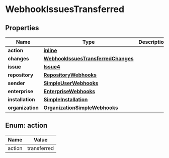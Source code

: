 
# WebhookIssuesTransferred

## Properties
Name | Type | Description | Notes
------------ | ------------- | ------------- | -------------
**action** | [**inline**](#Action) |  | 
**changes** | [**WebhookIssuesTransferredChanges**](WebhookIssuesTransferredChanges.md) |  | 
**issue** | [**Issue4**](Issue4.md) |  | 
**repository** | [**RepositoryWebhooks**](RepositoryWebhooks.md) |  | 
**sender** | [**SimpleUserWebhooks**](SimpleUserWebhooks.md) |  | 
**enterprise** | [**EnterpriseWebhooks**](EnterpriseWebhooks.md) |  |  [optional]
**installation** | [**SimpleInstallation**](SimpleInstallation.md) |  |  [optional]
**organization** | [**OrganizationSimpleWebhooks**](OrganizationSimpleWebhooks.md) |  |  [optional]


<a id="Action"></a>
## Enum: action
Name | Value
---- | -----
action | transferred



